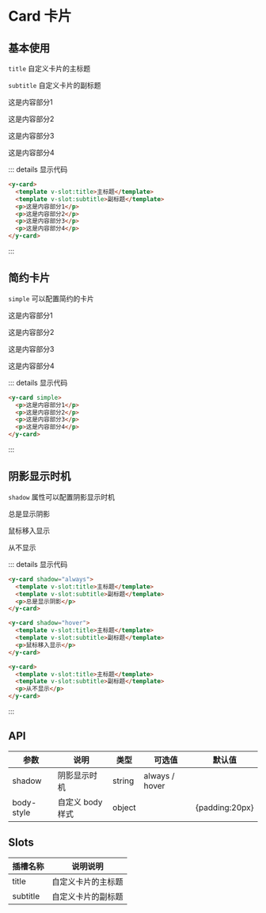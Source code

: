 # Card 卡片

## 基本使用

`title` 自定义卡片的主标题

`subtitle` 自定义卡片的副标题

<y-card>
  <template v-slot:title>主标题</template>
  <template v-slot:subtitle>副标题</template>
  <p>这是内容部分1</p>
  <p>这是内容部分2</p>
  <p>这是内容部分3</p>
  <p>这是内容部分4</p>
</y-card>

::: details 显示代码

```html
<y-card>
  <template v-slot:title>主标题</template>
  <template v-slot:subtitle>副标题</template>
  <p>这是内容部分1</p>
  <p>这是内容部分2</p>
  <p>这是内容部分3</p>
  <p>这是内容部分4</p>
</y-card>
```

:::

## 简约卡片

`simple` 可以配置简约的卡片

<y-card simple>
  <p>这是内容部分1</p>
  <p>这是内容部分2</p>
  <p>这是内容部分3</p>
  <p>这是内容部分4</p>
</y-card>

::: details 显示代码

```html
<y-card simple>
  <p>这是内容部分1</p>
  <p>这是内容部分2</p>
  <p>这是内容部分3</p>
  <p>这是内容部分4</p>
</y-card>
```

:::

## 阴影显示时机

`shadow` 属性可以配置阴影显示时机

<y-card class="y-card-item" shadow="always">
  <template v-slot:title>主标题</template>
  <template v-slot:subtitle>副标题</template>
  <p>总是显示阴影</p>
</y-card>

<y-card class="y-card-item" shadow="hover">
  <template v-slot:title>主标题</template>
  <template v-slot:subtitle>副标题</template>
  <p>鼠标移入显示</p>
</y-card>

<y-card class="y-card-item">
  <template v-slot:title>主标题</template>
  <template v-slot:subtitle>副标题</template>
  <p>从不显示</p>
</y-card>

::: details 显示代码

```html
<y-card shadow="always">
  <template v-slot:title>主标题</template>
  <template v-slot:subtitle>副标题</template>
  <p>总是显示阴影</p>
</y-card>

<y-card shadow="hover">
  <template v-slot:title>主标题</template>
  <template v-slot:subtitle>副标题</template>
  <p>鼠标移入显示</p>
</y-card>

<y-card>
  <template v-slot:title>主标题</template>
  <template v-slot:subtitle>副标题</template>
  <p>从不显示</p>
</y-card>
```

:::

## API

| 参数       | 说明             | 类型   | 可选值         | 默认值         |
| ---------- | ---------------- | ------ | -------------- | -------------- |
| shadow     | 阴影显示时机     | string | always / hover |                |
| body-style | 自定义 body 样式 | object |                | {padding:20px} |

## Slots

| 插槽名称 | 说明说明           |
| -------- | ------------------ |
| title    | 自定义卡片的主标题 |
| subtitle | 自定义卡片的副标题 |

<style scope>
  .y-card-item{
    margin:10px
  }
</style>
